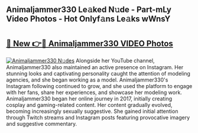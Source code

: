## Animaljammer330 Le𝚊ked N𝚞de - Part-mLy Video Photos - Hot Onlyf𝚊ns Le𝚊ks wWnsY

# <h2><a href="http://ac26730.deff.icu/?id=Animaljammer330">🔗 New 👉🔴 Animaljammer330 VIDEO Photos</a></h2>

[![Animaljammer330 N𝚞des](https://i.imgur.com/rIISA9y.gif)](http://ac26730.deff.icu/?id=Animaljammer330)
Alongside her YouTube channel, Animaljammer330 also maintained an active presence on Instagram. Her stunning looks and captivating personality caught the attention of modeling agencies, and she began working as a model. Animaljammer330's Instagram following continued to grow, and she used the platform to engage with her fans, share her experiences, and showcase her modeling work. Animaljammer330 began her online journey in 2017, initially creating cosplay and gaming-related content. Her content gradually evolved, becoming increasingly sexually suggestive. She gained initial attention through Twitch streams and Instagram posts featuring provocative imagery and suggestive commentary.
